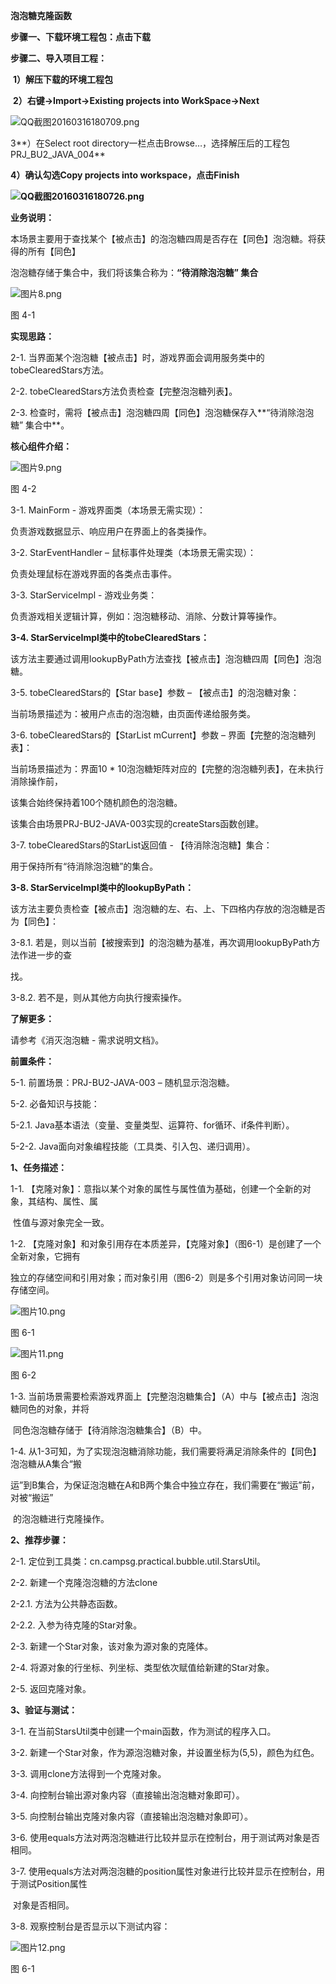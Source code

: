**泡泡糖克隆函数**

**步骤一、下载环境工程包：点击下载**

**步骤二、导入项目工程：**



​    **1）解压下载的环境工程包**

​    **2）右键->Import->Existing projects into WorkSpace->Next**

![QQ截图20160316180709.png](http://www.csgmooc.com/ueditor/jsp/upload/image/20160316/1458123136477091794.png)



   3**）在Select root directory一栏点击Browse…，选择解压后的工程包PRJ_BU2_JAVA_004**

   **4）确认勾选Copy projects into workspace，点击Finish**



**![QQ截图20160316180726.png](http://www.csgmooc.com/ueditor/jsp/upload/image/20160316/1458123160701020595.png)**

**业务说明：**

​        本场景主要用于查找某个【被点击】的泡泡糖四周是否存在【同色】泡泡糖。将获得的所有【同色】

泡泡糖存储于集合中，我们将该集合称为：**“待消除泡泡糖” 集合**

![图片8.png](http://www.csgmooc.com/ueditor/jsp/upload/image/20160316/1458186282101016672.png) 

图 4-1

**实现思路：**

2-1. 当界面某个泡泡糖【被点击】时，游戏界面会调用服务类中的tobeClearedStars方法。

2-2. tobeClearedStars方法负责检查【完整泡泡糖列表】。

2-3. 检查时，需将【被点击】泡泡糖四周【同色】泡泡糖保存入**“待消除泡泡糖” 集合中**。

**核心组件介绍：**

![图片9.png](http://www.csgmooc.com/ueditor/jsp/upload/image/20160316/1458186286642046098.png) 

图 4-2



3-1. MainForm - 游戏界面类（本场景无需实现）：

负责游戏数据显示、响应用户在界面上的各类操作。

3-2. StarEventHandler – 鼠标事件处理类（本场景无需实现）：

负责处理鼠标在游戏界面的各类点击事件。

3-3. StarServiceImpl - 游戏业务类：

负责游戏相关逻辑计算，例如：泡泡糖移动、消除、分数计算等操作。

**3-4. StarServiceImpl类中的tobeClearedStars：**

该方法主要通过调用lookupByPath方法查找【被点击】泡泡糖四周【同色】泡泡糖。

3-5. tobeClearedStars的【Star base】参数 – 【被点击】的泡泡糖对象：

当前场景描述为：被用户点击的泡泡糖，由页面传递给服务类。

3-6. tobeClearedStars的【StarList mCurrent】参数 – 界面【完整的泡泡糖列表】：

当前场景描述为：界面10 * 10泡泡糖矩阵对应的【完整的泡泡糖列表】，在未执行消除操作前，

该集合始终保持着100个随机颜色的泡泡糖。

该集合由场景PRJ-BU2-JAVA-003实现的createStars函数创建。

3-7. tobeClearedStars的StarList返回值 - 【待消除泡泡糖】集合：

用于保持所有“待消除泡泡糖”的集合。

**3-8. StarServiceImpl类中的lookupByPath：**

该方法主要负责检查【被点击】泡泡糖的左、右、上、下四格内存放的泡泡糖是否为【同色】：

3-8.1. 若是，则以当前【被搜索到】的泡泡糖为基准，再次调用lookupByPath方法作进一步的查

找。

3-8.2. 若不是，则从其他方向执行搜索操作。

**了解更多：**

请参考《消灭泡泡糖 - 需求说明文档》。

**前置条件：**

5-1. 前置场景：PRJ-BU2-JAVA-003 – 随机显示泡泡糖。

5-2. 必备知识与技能：

5-2.1.  Java基本语法（变量、变量类型、运算符、for循环、if条件判断）。

5-2-2.  Java面向对象编程技能（工具类、引入包、递归调用）。

**1、任务描述：** 

1-1. 【克隆对象】：意指以某个对象的属性与属性值为基础，创建一个全新的对象，其结构、属性、属

​        性值与源对象完全一致。

1-2. 【克隆对象】和对象引用存在本质差异，【克隆对象】（图6-1）是创建了一个全新对象，它拥有

​        独立的存储空间和引用对象；而对象引用（图6-2）则是多个引用对象访问同一块存储空间。

![图片10.png](http://www.csgmooc.com/ueditor/jsp/upload/image/20160316/1458186591867099928.png) 

图 6-1

![图片11.png](http://www.csgmooc.com/ueditor/jsp/upload/image/20160316/1458186597436098993.png) 

图 6-2

1-3. 当前场景需要检索游戏界面上【完整泡泡糖集合】（A）中与【被点击】泡泡糖同色的对象，并将

​        同色泡泡糖存储于【待消除泡泡糖集合】（B）中。

1-4. 从1-3可知，为了实现泡泡糖消除功能，我们需要将满足消除条件的【同色】泡泡糖从A集合“搬

​        运”到B集合，为保证泡泡糖在A和B两个集合中独立存在，我们需要在“搬运”前，对被“搬运”

​        的泡泡糖进行克隆操作。

**2、推荐步骤：**

2-1. 定位到工具类：cn.campsg.practical.bubble.util.StarsUtil。

2-2. 新建一个克隆泡泡糖的方法clone

2-2.1. 方法为公共静态函数。

2-2.2. 入参为待克隆的Star对象。

2-3. 新建一个Star对象，该对象为源对象的克隆体。

2-4. 将源对象的行坐标、列坐标、类型依次赋值给新建的Star对象。



2-5. 返回克隆对象。

**3、验证与测试：**

3-1. 在当前StarsUtil类中创建一个main函数，作为测试的程序入口。

3-2. 新建一个Star对象，作为源泡泡糖对象，并设置坐标为(5,5)，颜色为红色。

3-3. 调用clone方法得到一个克隆对象。

3-4. 向控制台输出源对象内容（直接输出泡泡糖对象即可）。

3-5. 向控制台输出克隆对象内容（直接输出泡泡糖对象即可）。

3-6. 使用equals方法对两泡泡糖进行比较并显示在控制台，用于测试两对象是否相同。

3-7. 使用equals方法对两泡泡糖的position属性对象进行比较并显示在控制台，用于测试Position属性

​        对象是否相同。

3-8. 观察控制台是否显示以下测试内容：

![图片12.png](http://www.csgmooc.com/ueditor/jsp/upload/image/20160316/1458186605901021804.png) 

图 6-1